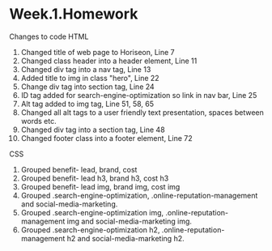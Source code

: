 # Week.1.Homework
Changes to code
HTML
1. Changed title of web page to Horiseon, Line 7
2. Changed class header into a header element, Line 11
3. Changed div tag into a nav tag, Line 13
4. Added title to img in class "hero", Line 22
5. Change div tag into section tag, Line 24
6. ID tag added for search-engine-optimization so link in nav bar, Line 25
7. Alt tag added to img tag, Line 51, 58, 65
8. Changed all alt tags to a user friendly text presentation, spaces between words etc.
9. Changed div tag into a section tag, Line 48
10. Changed footer class into a footer element, Line 72

CSS
1. Grouped benefit- lead, brand, cost
2. Grouped benefit- lead h3, brand h3, cost h3
3. Grouped benefit- lead img, brand img, cost img
4. Grouped .search-engine-optimization, .online-reputation-management and social-media-marketing.
5. Grouped .search-engine-optimization img, .online-reputation-management img and social-media-marketing img.
6. Grouped .search-engine-optimization h2, .online-reputation-management h2 and social-media-marketing h2.

